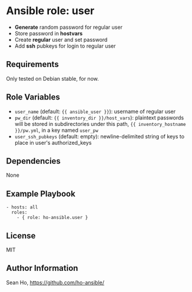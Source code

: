 # Ansible role: user
+ **Generate** random password for regular user
+ Store password in **hostvars**
+ Create **regular** user and set password
+ Add **ssh** pubkeys for login to regular user

## Requirements
Only tested on Debian stable, for now.

## Role Variables
+ `user_name` (default: `{{ ansible_user }}`): username of regular user
+ `pw_dir` (default: `{{ inventory_dir }}/host_vars`):
  plaintext passwords will be stored in subdirectories under this path,
  `{{ inventory_hostname }}/pw.yml`, in a key named `user_pw`
+ `user_ssh_pubkeys` (default: empty): newline-delimited string of keys
   to place in user's authorized_keys

## Dependencies
None

## Example Playbook

```
- hosts: all
  roles:
    - { role: ho-ansible.user }
```

## License
MIT

## Author Information
Sean Ho, https://github.com/ho-ansible/
